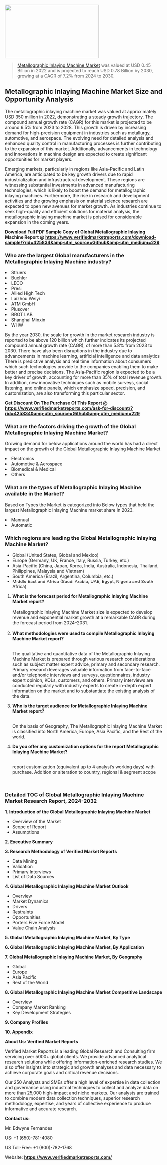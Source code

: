 <img src="https://ffe5etoiles.com/wp-content/uploads/2024/12/MST1-300x171.png" alt="" width="300" height="171" class="alignnone size-medium wp-image-20088" /><blockquote><p><p><a href="https://www.verifiedmarketreports.com/download-sample/?rid=425834&utm_source=Github&utm_medium=229" target="_blank">Metallographic Inlaying Machine Market</a> was valued at USD 0.45 Billion in 2022 and is projected to reach USD 0.78 Billion by 2030, growing at a CAGR of 7.2% from 2024 to 2030.</p></blockquote><p><h2>Metallographic Inlaying Machine Market Size and Opportunity Analysis</h2><p>The metallographic inlaying machine market was valued at approximately USD 350 million in 2022, demonstrating a steady growth trajectory. The compound annual growth rate (CAGR) for this market is projected to be around 6.5% from 2023 to 2028. This growth is driven by increasing demand for high-precision equipment in industries such as metallurgy, automotive, and aerospace. The evolving need for detailed analysis and enhanced quality control in manufacturing processes is further contributing to the expansion of this market. Additionally, advancements in technology and innovations in machine design are expected to create significant opportunities for market players.</p><p>Emerging markets, particularly in regions like Asia-Pacific and Latin America, are anticipated to be key growth drivers due to rapid industrialization and infrastructural development. These regions are witnessing substantial investments in advanced manufacturing technologies, which is likely to boost the demand for metallographic inlaying machines. Furthermore, the rise in research and development activities and the growing emphasis on material science research are expected to open new avenues for market growth. As industries continue to seek high-quality and efficient solutions for material analysis, the metallographic inlaying machine market is poised for considerable expansion in the coming years.</p></p><p class=""><strong>Download Full PDF Sample Copy of Global Metallographic Inlaying Machine Report @ <a href="https://www.verifiedmarketreports.com/download-sample/?rid=425834&amp;utm_source=Github&amp;utm_medium=229" target="_blank">https://www.verifiedmarketreports.com/download-sample/?rid=425834&amp;utm_source=Github&amp;utm_medium=229</a></strong></p><h3 id="" class="">Who are the largest Global manufacturers in the Metallographic Inlaying Machine industry?</h3><p><li>Struers</li><li> Buehler</li><li> LECO</li><li> Presi</li><li> Allied High Tech</li><li> Laizhou Weiyi</li><li> ATM GmbH</li><li> Plusover</li><li> BROT LAB</li><li> Shanghai Minxin</li><li> WHW</li></p><div class=""><div class="" dir="" data-message-author-role="" data-message-id="" data-message-model-slug=""><div class=""><div class=""><div class=""><div class="" dir="" data-message-author-role="" data-message-id="" data-message-model-slug=""><div class=""><div class=""><p>By the year 2030, the scale for growth in the market research industry is reported to be above 120 billion which further indicates its projected compound annual growth rate (CAGR), of more than 5.8% from 2023 to 2030. There have also been disruptions in the industry due to advancements in machine learning, artificial intelligence and data analytics There is predictive analysis and real time information about consumers which such technologies provide to the companies enabling them to make better and precise decisions. The Asia-Pacific region is expected to be a key driver of growth, accounting for more than 35% of total revenue growth. In addition, new innovative techniques such as mobile surveys, social listening, and online panels, which emphasize speed, precision, and customization, are also transforming this particular sector.</p><p><strong>Get Discount On The Purchase Of This Report @&nbsp; <a href="https://www.verifiedmarketreports.com/ask-for-discount/?rid=425834&amp;utm_source=Github&amp;utm_medium=229" target="_blank">https://www.verifiedmarketreports.com/ask-for-discount/?rid=425834&amp;utm_source=Github&amp;utm_medium=229</a></strong></p></div></div></div></div></div></div></div></div><h3 id="" class="">What are the factors driving the growth of the Global Metallographic Inlaying Machine Market?</h3><p id="" class="">Growing demand for below applications around the world has had a direct impact on the growth of the Global Metallographic Inlaying Machine Market</p><p id="" class=""><li>Electronics</li><li> Automotive & Aerospace</li><li> Biomedical & Medical</li><li> Others</li></p><h3 id="" class="">What are the types of Metallographic Inlaying Machine available in the Market?</h3><p id="" class="">Based on Types the Market is categorized into Below types that held the largest Metallographic Inlaying Machine market share In 2023.</p><p id="" class=""><li>Mannual</li><li> Automatic</li></p><h3 id="" class="">Which regions are leading the Global Metallographic Inlaying Machine Market?</h3><ul><li>Global (United States, Global and Mexico)</li><li>Europe (Germany, UK, France, Italy, Russia, Turkey, etc.)</li><li>Asia-Pacific (China, Japan, Korea, India, Australia, Indonesia, Thailand, Philippines, Malaysia and Vietnam)</li><li>South America (Brazil, Argentina, Columbia, etc.)</li><li>Middle East and Africa (Saudi Arabia, UAE, Egypt, Nigeria and South Africa)</li></ul><p><ol><li><strong>What is the forecast period for Metallographic Inlaying Machine Market report?<br /></strong><br /><span data-sheets-root="1" data-sheets-value="{&quot;1&quot;:2,&quot;2&quot;:&quot;XXXX size is expected to develop revenue and exponential market growth at a remarkable CAGR during the forecast period from 2024&ndash;2030.&quot;}" data-sheets-userformat="{&quot;2&quot;:12674,&quot;4&quot;:{&quot;1&quot;:2,&quot;2&quot;:16776960},&quot;10&quot;:2,&quot;11&quot;:0,&quot;15&quot;:&quot;Arial&quot;,&quot;16&quot;:12}">Metallographic Inlaying Machine Market size is expected to develop revenue and exponential market growth at a remarkable CAGR during the forecast period from 2024&ndash;2031.</span><br /><br /></li><li><strong>What methodologies were used to compile Metallographic Inlaying Machine Market report?<br /><br /></strong><p>The qualitative and quantitative data of the&nbsp;Metallographic Inlaying Machine Market is prepared through various research considerations such as subject matter expert advice, primary and secondary research. Primary research leverages valuable information from face-to-face and/or telephonic interviews and surveys, questionnaires, industry expert opinion, KOLs, customers, and others. Primary interviews are conducted regularly with industry experts to create in-depth expert information on the market and to substantiate the existing analysis of the data.&nbsp;</p></li><li><strong>Who is the target audience for Metallographic Inlaying Machine Market report?<br /><br /></strong><p>On the basis of Geography, The&nbsp;Metallographic Inlaying Machine Market is classified into North America, Europe, Asia Pacific, and the Rest of the world.</p></li><li><strong>Do you offer any customization options for the report Metallographic Inlaying Machine Market?<br /><br /></strong><p>report customization (equivalent up to 4 analyst&rsquo;s working days) with purchase. Addition or alteration to country, regional &amp; segment scope</p><p>&nbsp;</p></li></ol></p><h3 id="" class="">Detailed TOC of Global Metallographic Inlaying Machine Market Research Report, 2024-2032</h3><p id="" class=""><strong>1. Introduction of the Global Metallographic Inlaying Machine Market</strong></p><ul><li>Overview of the Market</li><li>Scope of Report</li><li>Assumptions</li></ul><p id="" class=""><strong>2. Executive Summary</strong></p><p id="" class=""><strong>3. Research Methodology of&nbsp;Verified Market Reports</strong></p><ul><li>Data Mining</li><li>Validation</li><li>Primary Interviews</li><li>List of Data Sources</li></ul><p id="" class=""><strong>4. Global Metallographic Inlaying Machine Market Outlook</strong></p><ul><li>Overview</li><li>Market Dynamics</li><li>Drivers</li><li>Restraints</li><li>Opportunities</li><li>Porters Five Force Model</li><li>Value Chain Analysis</li></ul><p id="" class=""><strong>5. Global Metallographic Inlaying Machine Market, By&nbsp;Type</strong></p><p id="" class=""><strong>6. Global Metallographic Inlaying Machine Market, By Application</strong></p><p id="" class=""><strong>7. Global Metallographic Inlaying Machine Market, By Geography</strong></p><ul><li>Global</li><li>Europe</li><li>Asia Pacific</li><li>Rest of the World</li></ul><p id="" class=""><strong>8. Global Metallographic Inlaying Machine Market Competitive Landscape</strong></p><ul><li>Overview</li><li>Company Market Ranking</li><li>Key Development Strategies</li></ul><p id="" class=""><strong>9. Company Profiles</strong></p><p id="" class=""><strong>10. Appendix</strong></p><p id="" class=""><strong>About Us: Verified Market Reports</strong></p><p id="" class="">Verified Market Reports is a leading Global Research and Consulting firm servicing over 5000+ global clients. We provide advanced analytical research solutions while offering information-enriched research studies. We also offer insights into strategic and growth analyses and data necessary to achieve corporate goals and critical revenue decisions.</p><p id="" class="">Our 250 Analysts and SMEs offer a high level of expertise in data collection and governance using industrial techniques to collect and analyze data on more than 25,000 high-impact and niche markets. Our analysts are trained to combine modern data collection techniques, superior research methodology, expertise, and years of collective experience to produce informative and accurate research.</p><p id="" class=""><strong>Contact us:</strong></p><p id="" class="">Mr. Edwyne Fernandes</p><p id="" class="">US: +1 (650)-781-4080</p><p id="" class="">US Toll-Free: +1 (800)-782-1768</p><p id="" class="">Website: <a target="" data-test-app-aware-link=""><strong>https://www.verifiedmarketreports.com/</strong></a></p>
